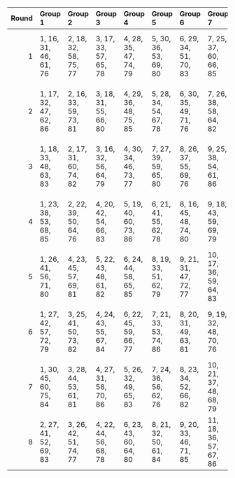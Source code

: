 |   Round | Group 1               | Group 2               | Group 3               | Group 4               | Group 5               | Group 6               | Group 7                | Group 8                | Group 9                | Group 10               | Group 11               | Group 12           | Group 13           | Group 14           | Group 15           |
|--------:|:----------------------|:----------------------|:----------------------|:----------------------|:----------------------|:----------------------|:-----------------------|:-----------------------|:-----------------------|:-----------------------|:-----------------------|:-------------------|:-------------------|:-------------------|:-------------------|
|       1 | 1, 16, 31, 46, 61, 76 | 2, 18, 32, 58, 75, 77 | 3, 17, 33, 57, 65, 78 | 4, 28, 35, 47, 74, 79 | 5, 30, 36, 53, 69, 80 | 6, 29, 34, 51, 70, 83 | 7, 25, 37, 60, 66, 85  | 10, 22, 41, 49, 72, 84 | 13, 19, 43, 50, 68, 81 | 14, 21, 44, 54, 71, 82 | 15, 20, 45, 55, 64, 86 | 8, 27, 38, 56, 67  | 9, 26, 39, 52, 62  | 11, 24, 42, 48, 73 | 12, 23, 40, 59, 63 |
|       2 | 1, 17, 32, 47, 62, 86 | 2, 16, 33, 59, 73, 81 | 3, 18, 31, 55, 66, 80 | 4, 29, 36, 48, 75, 85 | 5, 28, 34, 54, 67, 78 | 6, 30, 35, 49, 71, 76 | 7, 26, 38, 58, 64, 82  | 8, 25, 39, 57, 68, 77  | 9, 27, 37, 53, 63, 84  | 11, 22, 40, 46, 74, 83 | 12, 24, 41, 60, 61, 79 | 10, 23, 42, 50, 70 | 13, 20, 44, 51, 69 | 14, 19, 45, 52, 72 | 15, 21, 43, 56, 65 |
|       3 | 1, 18, 33, 48, 63, 83 | 2, 17, 31, 60, 74, 82 | 3, 16, 32, 56, 64, 79 | 4, 30, 34, 46, 73, 77 | 7, 27, 39, 59, 65, 80 | 8, 26, 37, 55, 69, 76 | 9, 25, 38, 54, 61, 86  | 12, 22, 42, 58, 62, 81 | 13, 21, 45, 49, 67, 85 | 14, 20, 43, 53, 70, 78 | 15, 19, 44, 57, 66, 84 | 5, 29, 35, 52, 68  | 6, 28, 36, 50, 72  | 10, 24, 40, 51, 71 | 11, 23, 41, 47, 75 |
|       4 | 1, 23, 38, 53, 68, 85 | 2, 22, 39, 50, 64, 76 | 4, 20, 42, 54, 66, 83 | 5, 19, 40, 60, 73, 86 | 6, 21, 41, 55, 62, 78 | 8, 16, 45, 48, 74, 80 | 9, 18, 43, 59, 69, 79  | 10, 29, 33, 56, 61, 77 | 11, 28, 31, 52, 65, 84 | 12, 30, 32, 51, 67, 82 | 15, 27, 34, 47, 71, 81 | 3, 24, 37, 46, 72  | 7, 17, 44, 49, 70  | 13, 26, 35, 57, 75 | 14, 25, 36, 58, 63 |
|       5 | 1, 26, 41, 56, 71, 80 | 4, 23, 45, 57, 69, 81 | 5, 22, 43, 48, 61, 82 | 6, 24, 44, 58, 65, 85 | 8, 19, 33, 51, 62, 79 | 9, 21, 31, 47, 72, 77 | 10, 17, 36, 59, 64, 83 | 12, 18, 35, 54, 70, 84 | 13, 29, 38, 60, 63, 76 | 14, 28, 39, 46, 66, 86 | 15, 30, 37, 50, 74, 78 | 2, 25, 42, 53, 67  | 3, 27, 40, 49, 75  | 7, 20, 32, 52, 73  | 11, 16, 34, 55, 68 |
|       6 | 1, 27, 42, 57, 72, 79 | 3, 25, 41, 50, 73, 82 | 4, 24, 43, 55, 67, 84 | 6, 22, 45, 59, 66, 77 | 7, 21, 33, 53, 74, 86 | 8, 20, 31, 49, 63, 81 | 9, 19, 32, 48, 70, 76  | 11, 17, 35, 56, 69, 85 | 12, 16, 36, 52, 71, 78 | 13, 30, 39, 58, 61, 83 | 15, 28, 38, 51, 75, 80 | 2, 26, 40, 54, 68  | 5, 23, 44, 46, 62  | 10, 18, 34, 60, 65 | 14, 29, 37, 47, 64 |
|       7 | 1, 30, 45, 60, 75, 84 | 3, 28, 44, 53, 61, 81 | 4, 27, 31, 58, 70, 86 | 5, 26, 32, 49, 65, 83 | 7, 24, 36, 56, 62, 76 | 8, 23, 34, 52, 66, 82 | 10, 21, 37, 48, 68, 79 | 12, 19, 39, 55, 74, 85 | 13, 18, 42, 46, 64, 78 | 14, 17, 40, 50, 67, 80 | 15, 16, 41, 54, 63, 77 | 2, 29, 43, 57, 71  | 6, 25, 33, 47, 69  | 9, 22, 35, 51, 73  | 11, 20, 38, 59, 72 |
|       8 | 2, 27, 41, 52, 69, 83 | 3, 26, 42, 51, 74, 77 | 4, 22, 44, 56, 68, 78 | 6, 23, 43, 60, 64, 80 | 8, 21, 32, 50, 61, 84 | 9, 20, 33, 46, 71, 85 | 11, 18, 36, 57, 67, 86 | 12, 17, 34, 53, 72, 76 | 13, 28, 37, 59, 62, 82 | 14, 30, 38, 48, 65, 81 | 15, 29, 39, 49, 73, 79 | 1, 25, 40, 55, 70  | 5, 24, 45, 47, 63  | 7, 19, 31, 54, 75  | 10, 16, 35, 58, 66 |